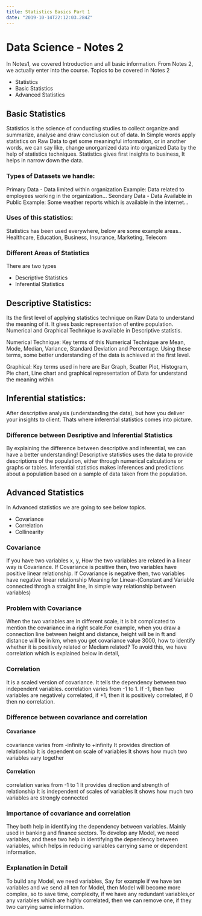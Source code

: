 ```yaml
---
title: Statistics Basics Part 1
date: "2019-10-14T22:12:03.284Z"
---
```


# Data Science - Notes 2
In Notes1, we covered Introduction and all basic information. From Notes 2, we actually enter into the course.
Topics to be covered in Notes 2
- Statistics
- Basic Statistics
- Advanced Statistics

## Basic Statistics
Statistics is the science of conducting studies to collect organize and summarize, analyse and draw conclusion out of data. In Simple words apply statistics on Raw Data to get some meaningful information, or in another words, we can say like, change unorganized data into organized Data by the help of statistics techniques. Statistics gives first insights to business, It helps in narrow down the data.

### Types of  Datasets we handle:
Primary Data  - Data limited within organization
Example: Data related to employees working in the organization...
Seondary Data - Data Available in Public
Example: Some weather reports which is available in the internet...

### Uses of this statistics:
Statistics has been used everywhere, below are some example areas..
Healthcare, Education, Business, Insurance, Marketing, Telecom

### Different Areas of Statistics
There are two types
- Descriptive Statistics 
- Inferential Statistics

## Descriptive Statistics:
Its the first level of applying statistics technique on Raw Data to understand the meaning of it. It gives basic representation of entire population. Numerical and Graphical Technique is available in Descriptive statistis.

Numerical Technique:
Key terms of this Numerical Technique are Mean, Mode, Median, Variance, Standard Deviation and Percentage. Using these terms, some better understanding of the data is achieved at the first level.

Graphical:
Key terms used in here are Bar Graph, Scatter Plot, Histogram, Pie chart, Line chart and graphical representation of Data for understand the meaning within
  
## Inferential statistics:
After descriptive analysis (understanding the data), but how you deliver your insights to client. 
Thats where inferential statistics comes into picture. 

### Difference between Desriptive and Inferential Statistics
By explaining the difference between descriptive and inferential, we can have a better understanding! Descriptive statistics uses the data to provide descriptions of the population, either through numerical calculations or graphs or tables. Inferential statistics makes inferences and predictions about a population based on a sample of data taken from the population.

## Advanced Statistics
In Advanced statistics we are going to see below topics.
- Covariance
- Correlation
- Collinearity

### Covariance
If you have two variables x, y, How the two variables are related in a linear way is Covariance. If Covariance is positive then, two variables have positive linear relationship. If Covariance is negative then, two variables have negative linear relationship
Meaning for Linear-(Constant and Variable connected throgh a straight line, in simple way relationship between variables)
       
### Problem with Covariance
When the two variables are in different scale, it is bit complicated to mention the covariance in a right scale.For example, when you draw a connection line between height and distance, height will be in ft and distance will be in km, when you get covariance value 3000, how to identify whether it is positively related or Mediam related? 
To avoid this, we have correlation which is explained below in detail, 

### Correlation
It is a scaled version of covariance. It tells the dependency between two independent variables. correlation varies from -1 to 1. If -1, then two variables are negatively correlated, if +1, then it is positively correlated, if 0 then no correlation.

### Difference between covariance and correlation
#### Covariance
covariance varies from -infinity to +infinity
It provides direction of relationship 
It is dependent on scale of variables
It shows how much two variables vary together

#### Correlation
correlation varies from -1 to 1
It provides direction and strength of relationship
It is independent of scales of variables
It shows how much two variables are strongly connected

### Importance of covariance and correlation
They both help in identifying the dependency between variables. Mainly used in banking and finance sectors. To develop any Model, we need variables, and these two help in identifying the dependency between variables, which helps in reducing variables carrying same or dependent information. 

### Explanation in Detail
To build any Model, we need variables, Say for example if we have ten variables and we send all ten for Model, then Model will become more complex, so to save time, complexity, if we have any redundant variables,or any variables which are highly correlated, then we can remove one, if they two carrying same information.





